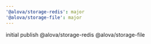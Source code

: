 ```yaml
---
'@alova/storage-redis': major
'@alova/storage-file': major
---
```


initial publish @alova/storage-redis @alova/storage-file
